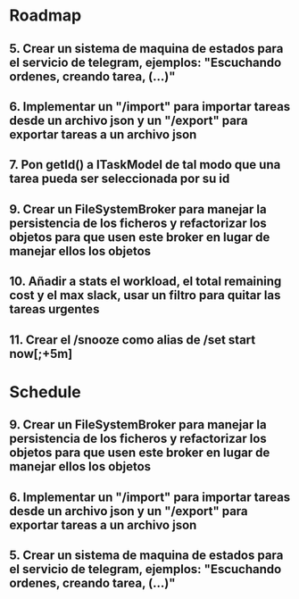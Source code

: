 # Roadmap
## 5. Crear un sistema de maquina de estados para el servicio de telegram, ejemplos: "Escuchando ordenes, creando tarea, (...)"
## 6. Implementar un "/import" para importar tareas desde un archivo json y un "/export" para exportar tareas a un archivo json
## 7. Pon getId() a ITaskModel de tal modo que una tarea pueda ser seleccionada por su id
## 9. Crear un FileSystemBroker para manejar la persistencia de los ficheros y refactorizar los objetos para que usen este broker en lugar de manejar ellos los objetos
## 10. Añadir a stats el workload, el total remaining cost y el max slack, usar un filtro para quitar las tareas urgentes
## 11. Crear el /snooze como alias de /set start now[;+5m]

# Schedule
## 9. Crear un FileSystemBroker para manejar la persistencia de los ficheros y refactorizar los objetos para que usen este broker en lugar de manejar ellos los objetos
## 6. Implementar un "/import" para importar tareas desde un archivo json y un "/export" para exportar tareas a un archivo json
## 5. Crear un sistema de maquina de estados para el servicio de telegram, ejemplos: "Escuchando ordenes, creando tarea, (...)"

